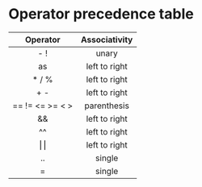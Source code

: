 # Operator precedence table

|    Operator     |  Associativity  |
|:---------------:|:---------------:|
| - !             |      unary      |
| as              |  left to right  |
| * / %           |  left to right  |
| + -             |  left to right  |
| == != <= >= < > |   parenthesis   |
| &&              |  left to right  |
| ^^              |  left to right  |
| ⎮⎮            |  left to right  |
| ..              |     single      |
| =               |     single      |
